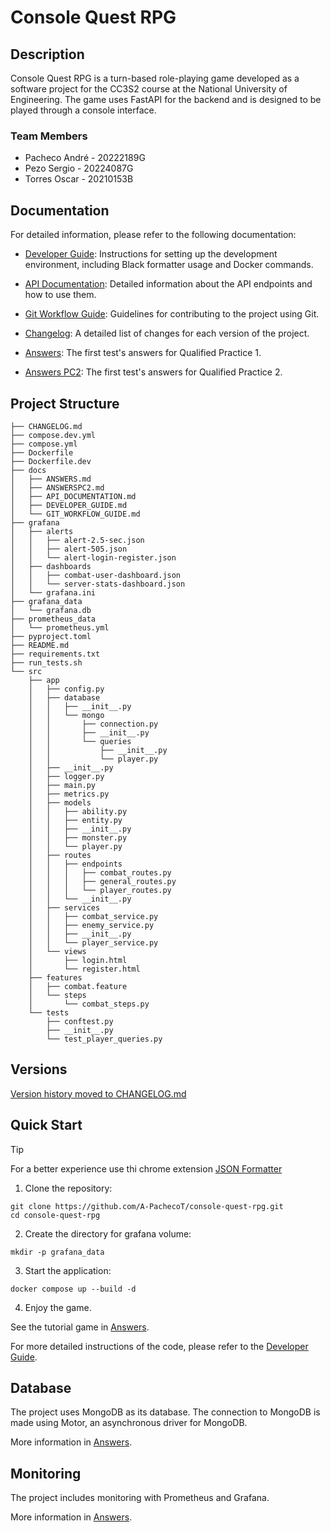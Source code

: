 # Console Quest RPG

## Description
Console Quest RPG is a turn-based role-playing game developed as a software project for the CC3S2 course at the National University of Engineering. The game uses FastAPI for the backend and is designed to be played through a console interface.

### Team Members
- Pacheco André - 20222189G
- Pezo Sergio - 20224087G
- Torres Oscar - 20210153B

## Documentation

For detailed information, please refer to the following documentation:

- [Developer Guide](./docs/DEVELOPER_GUIDE.md): Instructions for setting up the development environment, including Black formatter usage and Docker commands.
- [API Documentation](./docs/API_DOCUMENTATION.md): Detailed information about the API endpoints and how to use them.
- [Git Workflow Guide](./docs/GIT_WORKFLOW_GUIDE.md): Guidelines for contributing to the project using Git.
- [Changelog](./CHANGELOG.md): A detailed list of changes for each version of the project.

- [Answers](./docs/ANSWERS.md): The first test's answers for Qualified Practice 1.
- [Answers PC2](./docs/ANSWERSPC2.md): The first test's answers for Qualified Practice 2.

## Project Structure
```
├── CHANGELOG.md
├── compose.dev.yml
├── compose.yml
├── Dockerfile
├── Dockerfile.dev
├── docs
│   ├── ANSWERS.md
│   ├── ANSWERSPC2.md
│   ├── API_DOCUMENTATION.md
│   ├── DEVELOPER_GUIDE.md
│   └── GIT_WORKFLOW_GUIDE.md
├── grafana
│   ├── alerts
│   │   ├── alert-2.5-sec.json
│   │   ├── alert-505.json
│   │   └── alert-login-register.json
│   ├── dashboards
│   │   ├── combat-user-dashboard.json
│   │   └── server-stats-dashboard.json
│   └── grafana.ini
├── grafana_data
│   └── grafana.db
├── prometheus_data
│   └── prometheus.yml
├── pyproject.toml
├── README.md
├── requirements.txt
├── run_tests.sh
└── src
    ├── app
    │   ├── config.py
    │   ├── database
    │   │   ├── __init__.py
    │   │   └── mongo
    │   │       ├── connection.py
    │   │       ├── __init__.py
    │   │       └── queries
    │   │           ├── __init__.py
    │   │           └── player.py
    │   ├── __init__.py
    │   ├── logger.py
    │   ├── main.py
    │   ├── metrics.py
    │   ├── models
    │   │   ├── ability.py
    │   │   ├── entity.py
    │   │   ├── __init__.py
    │   │   ├── monster.py
    │   │   └── player.py
    │   ├── routes
    │   │   ├── endpoints
    │   │   │   ├── combat_routes.py
    │   │   │   ├── general_routes.py
    │   │   │   └── player_routes.py
    │   │   └── __init__.py
    │   ├── services
    │   │   ├── combat_service.py
    │   │   ├── enemy_service.py
    │   │   ├── __init__.py
    │   │   └── player_service.py
    │   └── views
    │       ├── login.html
    │       └── register.html
    ├── features
    │   ├── combat.feature
    │   └── steps
    │       └── combat_steps.py
    └── tests
        ├── conftest.py
        ├── __init__.py
        └── test_player_queries.py
```

## Versions

[Version history moved to CHANGELOG.md](./CHANGELOG.md)

## Quick Start

> [!TIP]
> For a better experience use thi chrome extension [JSON Formatter](https://chromewebstore.google.com/detail/json-formatter/bcjindcccaagfpapjjmafapmmgkkhgoa?hl=en)


1. Clone the repository:
```
git clone https://github.com/A-PachecoT/console-quest-rpg.git
cd console-quest-rpg
```
2. Create the directory for grafana volume:
```
mkdir -p grafana_data
```

3. Start the application:
```
docker compose up --build -d
```

4. Enjoy the game.

See the tutorial game in [Answers](./docs/ANSWERS.md).


For more detailed instructions of the code, please refer to the [Developer Guide](./docs/DEVELOPER_GUIDE.md).


## Database

The project uses MongoDB as its database. The connection to MongoDB is made using Motor, an asynchronous driver for MongoDB.

More information in [Answers](./docs/ANSWERS.md).

## Monitoring

The project includes monitoring with Prometheus and Grafana.

More information in [Answers](./docs/ANSWERS.md).
